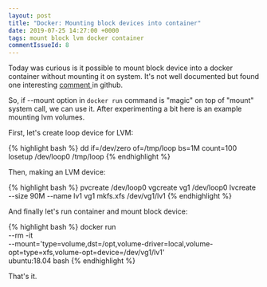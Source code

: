 ```yaml
---
layout: post
title: "Docker: Mounting block devices into container"
date: 2019-07-25 14:27:00 +0000
tags: mount block lvm docker container
commentIssueId: 8
---
```


Today was curious is it possible to mount block device into a docker container without mounting it on system.
It's not well documented but found one interesting <a href="https://github.com/moby/moby/issues/37893#issuecomment-424535343">comment </a> in github.

So, if --mount option in `docker run` command is "magic" on top of "mount" system call, we can use it.
After experimenting a bit here is an example mounting lvm volumes.

First, let's create loop device for LVM:

{% highlight bash %}
  dd if=/dev/zero of=/tmp/loop bs=1M count=100
  losetup /dev/loop0 /tmp/loop
{% endhighlight %}

Then, making an LVM device:

{% highlight bash %}
  pvcreate /dev/loop0
  vgcreate vg1 /dev/loop0
  lvcreate --size 90M --name lv1 vg1
  mkfs.xfs /dev/vg1/lv1
{% endhighlight %}

And finally let's run container and mount block device:

{% highlight bash %}
docker run \
  --rm -it \
  --mount='type=volume,dst=/opt,volume-driver=local,volume-opt=type=xfs,volume-opt=device=/dev/vg1/lv1' \
  ubuntu:18.04 bash
{% endhighlight %}

That's it.

